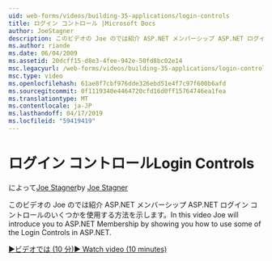 ```yaml
---
uid: web-forms/videos/building-35-applications/login-controls
title: ログイン コントロール |Microsoft Docs
author: JoeStagner
description: このビデオの Joe のでは紹介 ASP.NET メンバーシップ ASP.NET ログイン コントロールのいくつかを使用する方法を示します。
ms.author: riande
ms.date: 06/04/2009
ms.assetid: 20dcff15-d8e3-4fee-942e-50fd8bc02e14
msc.legacyurl: /web-forms/videos/building-35-applications/login-controls
msc.type: video
ms.openlocfilehash: 61ae8f7cbf976dde326ebd51e4f7c97f600b6afd
ms.sourcegitcommit: 0f1119340e4464720cfd16d0ff15764746ea1fea
ms.translationtype: MT
ms.contentlocale: ja-JP
ms.lasthandoff: 04/17/2019
ms.locfileid: "59419419"
---
```

# <a name="login-controls"></a><span data-ttu-id="abf03-103">ログイン コントロール</span><span class="sxs-lookup"><span data-stu-id="abf03-103">Login Controls</span></span>

<span data-ttu-id="abf03-104">によって[Joe Stagner](https://github.com/JoeStagner)</span><span class="sxs-lookup"><span data-stu-id="abf03-104">by [Joe Stagner](https://github.com/JoeStagner)</span></span>

<span data-ttu-id="abf03-105">このビデオの Joe のでは紹介 ASP.NET メンバーシップ ASP.NET ログイン コントロールのいくつかを使用する方法を示します。</span><span class="sxs-lookup"><span data-stu-id="abf03-105">In this video Joe will introduce you to ASP.NET Membership by showing you how to use some of the Login Controls in ASP.NET.</span></span>

[<span data-ttu-id="abf03-106">&#9654;ビデオでは (10 分)</span><span class="sxs-lookup"><span data-stu-id="abf03-106">&#9654; Watch video (10 minutes)</span></span>](https://channel9.msdn.com/Blogs/ASP-NET-Site-Videos/login-controls)
